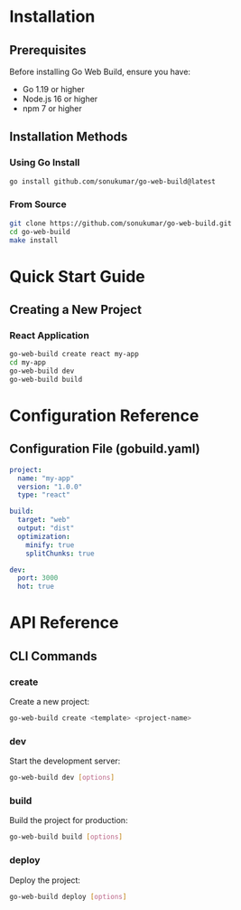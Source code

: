 # Installation

## Prerequisites

Before installing Go Web Build, ensure you have:

- Go 1.19 or higher
- Node.js 16 or higher
- npm 7 or higher

## Installation Methods

### Using Go Install

```bash
go install github.com/sonukumar/go-web-build@latest
```

### From Source

```bash
git clone https://github.com/sonukumar/go-web-build.git
cd go-web-build
make install
```

# Quick Start Guide

## Creating a New Project

### React Application

```bash
go-web-build create react my-app
cd my-app
go-web-build dev
go-web-build build
```

# Configuration Reference

## Configuration File (gobuild.yaml)

```yaml
project:
  name: "my-app"
  version: "1.0.0"
  type: "react"

build:
  target: "web"
  output: "dist"
  optimization:
    minify: true
    splitChunks: true

dev:
  port: 3000
  hot: true
```

# API Reference

## CLI Commands

### create

Create a new project:
```bash
go-web-build create <template> <project-name>
```

### dev

Start the development server:
```bash
go-web-build dev [options]
```

### build

Build the project for production:
```bash
go-web-build build [options]
```

### deploy

Deploy the project:
```bash
go-web-build deploy [options]
```